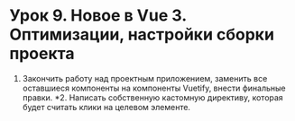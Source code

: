 # Урок 9. Новое в Vue 3. Оптимизации, настройки сборки проекта

1. Закончить работу над проектным приложением, заменить все оставшиеся компоненты на компоненты Vuetify, внести финальные правки. *2. Написать собственную кастомную директиву, которая будет считать клики на целевом элементе.